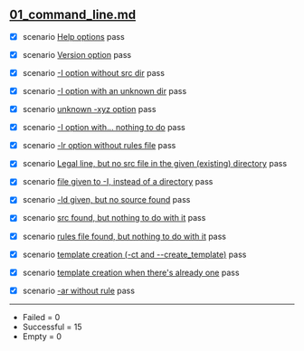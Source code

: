 
## [01_command_line.md](01_command_line.md)  

  - [X] scenario [Help options](01_command_line.md) pass  

  - [X] scenario [Version option](01_command_line.md) pass  

  - [X] scenario [-I option without src dir](01_command_line.md) pass  

  - [X] scenario [-I option with an unknown dir](01_command_line.md) pass  

  - [X] scenario [unknown -xyz option](01_command_line.md) pass  

  - [X] scenario [-I option with... nothing to do](01_command_line.md) pass  

  - [X] scenario [-lr option without rules file](01_command_line.md) pass  

  - [X] scenario [Legal line, but no src file in the given (existing) directory](01_command_line.md) pass  

  - [X] scenario [file given to -I, instead of a directory](01_command_line.md) pass  

  - [X] scenario [-ld given, but no source found](01_command_line.md) pass  

  - [X] scenario [src found, but nothing to do with it](01_command_line.md) pass  

  - [X] scenario [rules file found, but nothing to do with it](01_command_line.md) pass  

  - [X] scenario [template creation (-ct and --create_template)](01_command_line.md) pass  

  - [X] scenario [template creation when there's already one](01_command_line.md) pass  

  - [X] scenario [-ar without rule](01_command_line.md) pass  


------------------
- Failed     =  0
- Successful =  15
- Empty      =  0
